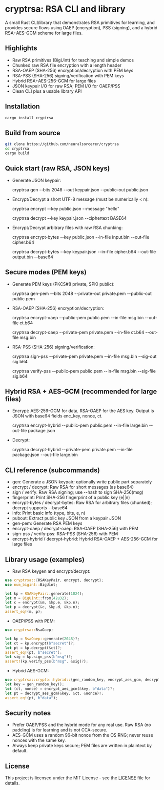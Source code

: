 # cryptrsa: RSA CLI and library

A small Rust CLI/library that demonstrates RSA primitives for learning, and provides secure flows using OAEP (encryption), PSS (signing), and a hybrid RSA+AES-GCM scheme for large files.

## Highlights

- Raw RSA primitives (BigUint) for teaching and simple demos
- Chunked raw RSA file encryption with a length header
- RSA-OAEP (SHA-256) encryption/decryption with PEM keys
- RSA-PSS (SHA-256) signing/verification with PEM keys
- Hybrid RSA+AES-256-GCM for large files
- JSON keypair I/O for raw RSA; PEM I/O for OAEP/PSS
- Clean CLI plus a usable library API

## Installation

```bash
cargo install cryptrsa
```

## Build from source

```bash
git clone https://github.com/neuralsorcerer/cryptrsa
cd cryptrsa
cargo build
```

## Quick start (raw RSA, JSON keys)

- Generate JSON keypair:

  cryptrsa gen --bits 2048 --out keypair.json --public-out public.json

- Encrypt/Decrypt a short UTF-8 message (must be numerically < n):

  cryptrsa encrypt --key public.json --message "hello"

  cryptrsa decrypt --key keypair.json --ciphertext BASE64

- Encrypt/Decrypt arbitrary files with raw RSA chunking:

  cryptrsa encrypt-bytes --key public.json --in-file input.bin --out-file cipher.b64

  cryptrsa decrypt-bytes --key keypair.json --in-file cipher.b64 --out-file output.bin --base64

## Secure modes (PEM keys)

- Generate PEM keys (PKCS#8 private, SPKI public):

  cryptrsa gen-pem --bits 2048 --private-out private.pem --public-out public.pem

- RSA-OAEP (SHA-256) encryption/decryption:

  cryptrsa encrypt-oaep --public-pem public.pem --in-file msg.bin --out-file ct.b64

  cryptrsa decrypt-oaep --private-pem private.pem --in-file ct.b64 --out-file msg.bin

- RSA-PSS (SHA-256) signing/verification:

  cryptrsa sign-pss --private-pem private.pem --in-file msg.bin --sig-out sig.b64

  cryptrsa verify-pss --public-pem public.pem --in-file msg.bin --sig-file sig.b64

## Hybrid RSA + AES-GCM (recommended for large files)

- Encrypt: AES-256-GCM for data, RSA-OAEP for the AES key. Output is JSON with base64 fields enc_key, nonce, ct.

  cryptrsa encrypt-hybrid --public-pem public.pem --in-file large.bin --out-file package.json

- Decrypt:

  cryptrsa decrypt-hybrid --private-pem private.pem --in-file package.json --out-file large.bin

## CLI reference (subcommands)

- gen: Generate a JSON keypair; optionally write public part separately
- encrypt / decrypt: Raw RSA for short messages (as base64)
- sign / verify: Raw RSA signing; use --hash to sign SHA-256(msg)
- fingerprint: Print SHA-256 fingerprint of a public key (e||n)
- encrypt-bytes / decrypt-bytes: Raw RSA for arbitrary files (chunked); decrypt supports --base64
- info: Print basic info (type, bits, e, n)
- pubout: Extract public key JSON from a keypair JSON
- gen-pem: Generate RSA PEM keys
- encrypt-oaep / decrypt-oaep: RSA-OAEP (SHA-256) with PEM
- sign-pss / verify-pss: RSA-PSS (SHA-256) with PEM
- encrypt-hybrid / decrypt-hybrid: Hybrid RSA-OAEP + AES-256-GCM for large files

## Library usage (examples)

- Raw RSA keygen and encrypt/decrypt:

```rust
use cryptrsa::{RSAKeyPair, encrypt, decrypt};
use num_bigint::BigUint;

let kp = RSAKeyPair::generate(1024);
let m = BigUint::from(42u32);
let c = encrypt(&m, &kp.e, &kp.n);
let p = decrypt(&c, &kp.d, &kp.n);
assert_eq!(m, p);
```

- OAEP/PSS with PEM:

```rust
use cryptrsa::RsaOaep;

let kp = RsaOaep::generate(2048)?;
let ct = kp.encrypt(b"secret")?;
let pt = kp.decrypt(&ct)?;
assert_eq!(pt, b"secret");
let sig = kp.sign_pss(b"msg")?;
assert!(kp.verify_pss(b"msg", &sig)?);
```

- Hybrid AES-GCM:

```rust
use cryptrsa::crypto::hybrid::{gen_random_key, encrypt_aes_gcm, decrypt_aes_gcm};
let key = gen_random_key();
let (ct, nonce) = encrypt_aes_gcm(&key, b"data")?;
let pt = decrypt_aes_gcm(&key, &ct, &nonce)?;
assert_eq!(pt, b"data");
```

## Security notes

- Prefer OAEP/PSS and the hybrid mode for any real use. Raw RSA (no padding) is for learning and is not CCA-secure.
- AES-GCM uses a random 96-bit nonce from the OS RNG; never reuse nonces with the same key.
- Always keep private keys secure; PEM files are written in plaintext by default.

## License

This project is licensed under the MIT License - see the [LICENSE](LICENSE) file for details.
